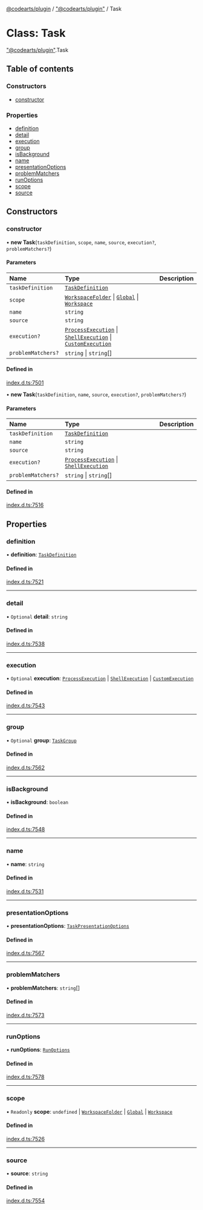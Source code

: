 [@codearts/plugin](../README.md) / ["@codearts/plugin"](../modules/_codearts_plugin_.md) / Task

# Class: Task

["@codearts/plugin"](../modules/_codearts_plugin_.md).Task

## Table of contents

### Constructors

- [constructor](codearts_plugin_.Task.md#constructor)

### Properties

- [definition](codearts_plugin_.Task.md#definition)
- [detail](codearts_plugin_.Task.md#detail)
- [execution](codearts_plugin_.Task.md#execution)
- [group](codearts_plugin_.Task.md#group)
- [isBackground](codearts_plugin_.Task.md#isbackground)
- [name](codearts_plugin_.Task.md#name)
- [presentationOptions](codearts_plugin_.Task.md#presentationoptions)
- [problemMatchers](codearts_plugin_.Task.md#problemmatchers)
- [runOptions](codearts_plugin_.Task.md#runoptions)
- [scope](codearts_plugin_.Task.md#scope)
- [source](codearts_plugin_.Task.md#source)

## Constructors

### constructor

• **new Task**(`taskDefinition`, `scope`, `name`, `source`, `execution?`, `problemMatchers?`)

#### Parameters

| Name | Type | Description |
| :------ | :------ | :------ |
| `taskDefinition` | [`TaskDefinition`](../interfaces/codearts_plugin_.TaskDefinition.md) |  |
| `scope` | [`WorkspaceFolder`](../interfaces/codearts_plugin_.WorkspaceFolder.md) \| [`Global`](../enums/codearts_plugin_.TaskScope.md#global) \| [`Workspace`](../enums/codearts_plugin_.TaskScope.md#workspace) |  |
| `name` | `string` |  |
| `source` | `string` |  |
| `execution?` | [`ProcessExecution`](codearts_plugin_.ProcessExecution.md) \| [`ShellExecution`](codearts_plugin_.ShellExecution.md) \| [`CustomExecution`](codearts_plugin_.CustomExecution.md) |  |
| `problemMatchers?` | `string` \| `string`[] |  |

#### Defined in

[index.d.ts:7501](https://github.com/huaweicloud/cloudide-plugin-api/blob/a4193a8/index.d.ts#L7501)

• **new Task**(`taskDefinition`, `name`, `source`, `execution?`, `problemMatchers?`)

#### Parameters

| Name | Type | Description |
| :------ | :------ | :------ |
| `taskDefinition` | [`TaskDefinition`](../interfaces/codearts_plugin_.TaskDefinition.md) |  |
| `name` | `string` |  |
| `source` | `string` |  |
| `execution?` | [`ProcessExecution`](codearts_plugin_.ProcessExecution.md) \| [`ShellExecution`](codearts_plugin_.ShellExecution.md) |  |
| `problemMatchers?` | `string` \| `string`[] |  |

#### Defined in

[index.d.ts:7516](https://github.com/huaweicloud/cloudide-plugin-api/blob/a4193a8/index.d.ts#L7516)

## Properties

### definition

• **definition**: [`TaskDefinition`](../interfaces/codearts_plugin_.TaskDefinition.md)

#### Defined in

[index.d.ts:7521](https://github.com/huaweicloud/cloudide-plugin-api/blob/a4193a8/index.d.ts#L7521)

___

### detail

• `Optional` **detail**: `string`

#### Defined in

[index.d.ts:7538](https://github.com/huaweicloud/cloudide-plugin-api/blob/a4193a8/index.d.ts#L7538)

___

### execution

• `Optional` **execution**: [`ProcessExecution`](codearts_plugin_.ProcessExecution.md) \| [`ShellExecution`](codearts_plugin_.ShellExecution.md) \| [`CustomExecution`](codearts_plugin_.CustomExecution.md)

#### Defined in

[index.d.ts:7543](https://github.com/huaweicloud/cloudide-plugin-api/blob/a4193a8/index.d.ts#L7543)

___

### group

• `Optional` **group**: [`TaskGroup`](codearts_plugin_.TaskGroup.md)

#### Defined in

[index.d.ts:7562](https://github.com/huaweicloud/cloudide-plugin-api/blob/a4193a8/index.d.ts#L7562)

___

### isBackground

• **isBackground**: `boolean`

#### Defined in

[index.d.ts:7548](https://github.com/huaweicloud/cloudide-plugin-api/blob/a4193a8/index.d.ts#L7548)

___

### name

• **name**: `string`

#### Defined in

[index.d.ts:7531](https://github.com/huaweicloud/cloudide-plugin-api/blob/a4193a8/index.d.ts#L7531)

___

### presentationOptions

• **presentationOptions**: [`TaskPresentationOptions`](../interfaces/codearts_plugin_.TaskPresentationOptions.md)

#### Defined in

[index.d.ts:7567](https://github.com/huaweicloud/cloudide-plugin-api/blob/a4193a8/index.d.ts#L7567)

___

### problemMatchers

• **problemMatchers**: `string`[]

#### Defined in

[index.d.ts:7573](https://github.com/huaweicloud/cloudide-plugin-api/blob/a4193a8/index.d.ts#L7573)

___

### runOptions

• **runOptions**: [`RunOptions`](../interfaces/codearts_plugin_.RunOptions.md)

#### Defined in

[index.d.ts:7578](https://github.com/huaweicloud/cloudide-plugin-api/blob/a4193a8/index.d.ts#L7578)

___

### scope

• `Readonly` **scope**: `undefined` \| [`WorkspaceFolder`](../interfaces/codearts_plugin_.WorkspaceFolder.md) \| [`Global`](../enums/codearts_plugin_.TaskScope.md#global) \| [`Workspace`](../enums/codearts_plugin_.TaskScope.md#workspace)

#### Defined in

[index.d.ts:7526](https://github.com/huaweicloud/cloudide-plugin-api/blob/a4193a8/index.d.ts#L7526)

___

### source

• **source**: `string`

#### Defined in

[index.d.ts:7554](https://github.com/huaweicloud/cloudide-plugin-api/blob/a4193a8/index.d.ts#L7554)
